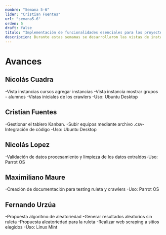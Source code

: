 ```yaml
---
nombre: "Semana 5-6"
lider: "Cristian Fuentes"
url: "semana5-6"
orden: 5
draft: false
titulo: "Implementación de funcionalidades esenciales para los proyectos"
descripcion: Durante estas semanas se desarrollaron las vistas de instancias de curso, algoritmos de aleatoriedad, se integraron procesos de scraping y documentación técnica."
---
```


# Avances

## Nicolás Cuadra
   -Vista instancias cursos agregar instancias​
   -Vista instancia mostrar grupos - alumnos​
   -Vistas iniciales de los crawlers​
   -Uso: Ubuntu Desktop

## Cristian Fuentes
   -Gestionar el tablero Kanban.​
   -Subir equipos mediante archivo .csv​
   -Integración de código​
   -Uso: Ubuntu Desktop

## Nicolás Lopez
   -Validación de datos procesamiento y limpieza de los datos extraídos​
   -Uso: Parrot OS

## Maximiliano Maure
   -Creación de documentación para testing ruleta y crawlers​
   -Uso: Parrot OS

## Fernando Urzúa
   -Propuesta algoritmo de aleatoriedad​
   -Generar resultados aleatorios sin ruleta​
   -Propuesta aleatoriedad para la ruleta​
   -Realizar web scraping a sitios elegidos​
   -Uso: Linux Mint